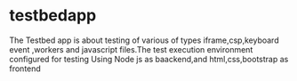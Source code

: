 # testbedapp

The Testbed app is about testing of various of types iframe,csp,keyboard event ,workers and javascript files.The test execution environment configured for testing
Using Node js as  baackend,and html,css,bootstrap as frontend
